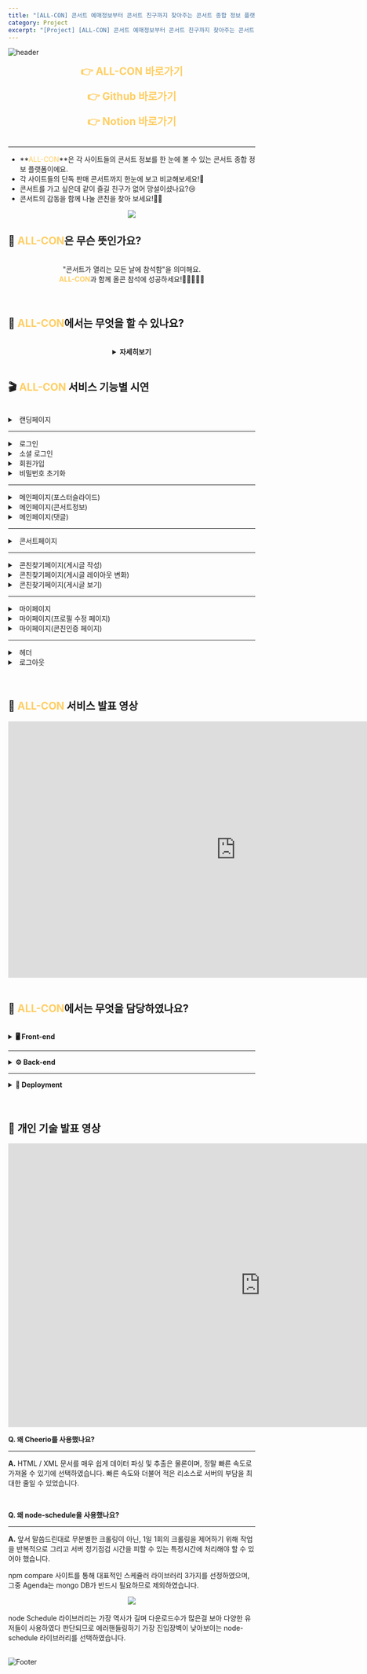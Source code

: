 ```yaml
---
title: "[ALL-CON] 콘서트 예매정보부터 콘서트 친구까지 찾아주는 콘서트 종합 정보 플랫폼 \U0001F39F"
category: Project
excerpt: "[Project] [ALL-CON] 콘서트 예매정보부터 콘서트 친구까지 찾아주는 콘서트 종합 정보 플랫폼 \U0001F39F"
---
```


![header](https://capsule-render.vercel.app/api?type=waving&color=FFCE63&height=230&section=header&text=예매정보부터&#160;콘서트&#160;친구까지&#160;찾아주는&#160;콘서트&#160;종합&#160;정보&#160;플랫폼&fontColor=FFFFFF&fontSize=25)

**<center><a href="https://all-con.kr/" target="_blank" style="text-decoration:none"><span style="font-size: 1.5em; color: #FFCE63;">&#160;👉 ALL-CON 바로가기&#160;</span></a></center>**

**<center><a href="https://github.com/codestates/ALL-CON" target="_blank" style="text-decoration:none"><span style="font-size: 1.5em; color: #FFCE63;">&#160;👉 Github 바로가기&#160;</span></a></center>**

**<center><a href="https://codestates.notion.site/4-weAct-ALL-CON-c088f77746f245c59a59de4484308f84" target="_blank" style="text-decoration:none"><span style="font-size: 1.5em; color: #FFCE63;">&#160;👉 Notion 바로가기&#160;</span></a></center>**
<br>

---

- **<span style="font-size: 1em; color: #FFCE63;">ALL-CON</span>**은 각 사이트들의 콘서트 정보를 한 눈에 볼 수 있는 콘서트 종합 정보 플랫폼이에요.
- 각 사이트들의 단독 판매 콘서트까지 한눈에 보고 비교해보세요!🤩
- 콘서트를 가고 싶은데 같이 즐길 친구가 없어 망설이셨나요?😢
- 콘서트의 감동을 함께 나눌 콘친을 찾아 보세요!🤼‍♂️

<center><a href="https://all-con.kr/" target="_blank" style="text-decoration:none"><img src="https://user-images.githubusercontent.com/83164003/152898834-c2e127a6-9431-4841-a6d0-21f532b7b07e.png"/></a></center>


## 🤔 <span style="color: #FFCE63;">ALL-CON</span>은 무슨 뜻인가요?
<br>
<center>
"콘서트가 열리는 모든 날에 참석함"을 의미해요.<br>
<span style="font-size: 1em; color: #FFCE63;"><b>ALL-CON</b></span>과 함께 올콘 참석에 성공하세요!🏃‍♀️🏃🏃‍♂️
</center>
<br>
<br>


## 🤔 <span style="color: #FFCE63;">ALL-CON</span>에서는 무엇을 할 수 있나요?
<br>
<center>
<details>
<summary><b>자세히보기</b></summary>
<br>

<div markdown="1">
	
👉 <i>각 사이트들의 콘서트 정보(단독 콘서트 포함)를 한 눈에 볼 수 있어요.</i><br><br>
👉 <i>현재 인기 많은 콘서트, 오픈이 임박한 콘서트, 최근 등록된 콘서트 정보를 한눈에 볼 수 있어요.</i><br><br>
👉 <i>문자 알림 또는 메일 알림 기능을 이용해서 내가 원하는 콘서트의 예매 오픈시간을 놓치지 않을 수 있어요.</i><br><br>
👉 <i>콘서트 정보를 조회해서 콘서트장의 위치정보를 알 수 있어요.</i><br><br>
👉 <i>콘친 인증을 하면 콘서트에 함께 갈 콘친을 찾을 수 있어요.</i><br><br>
👉 <i>콘친이 될 유저의 정보를 볼 수 있어요.</i><br><br>
👉 <i>콘서트에 대한 기대 댓글을 작성할 수 있어요.</i><br><br>
👉 <i>내가 찾는 콘서트를 검색할 수 있어요.</i>
	
</div>
</details>
</center>
<br>

## 🎬 <span style="color: #FFCE63;">ALL-CON</span> 서비스 기능별 시연
<br>
<details>
<summary>&#160;&#160;랜딩페이지</summary>

<div markdown="1">
<br>
**데스크탑**

![landing](https://user-images.githubusercontent.com/83164003/155190860-936d4cea-6353-4112-a019-a5719c0287a7.gif)


**모바일**

![landing(mobile)](https://user-images.githubusercontent.com/83164003/155190929-e159a127-954e-4563-923e-e41e87b630d6.gif)
<br>
</div>
</details>

---

<details>
<summary>&#160;&#160;로그인</summary>

<div markdown="1">
<br>
**데스크탑**

![login_success](https://user-images.githubusercontent.com/83164003/155191686-3d65e796-818c-4e0a-9689-852d5a656ff0.gif)


**모바일**

![login_success(mobile)](https://user-images.githubusercontent.com/83164003/155191733-f4ca367f-febe-4206-bb3a-007b462915fc.gif)
<br>
</div>
</details>

<details>
<summary>&#160;&#160;소셜 로그인</summary>

<div markdown="1">
<br>
**데스크탑**

![social_login_success](https://user-images.githubusercontent.com/83164003/155191377-13ee6999-efd9-44d3-bb1c-1547ad15715c.gif)


**모바일**

![social_login_success(mobile)](https://user-images.githubusercontent.com/83164003/155191468-47342868-8aae-441c-92c9-e81cd30660a7.gif)
<br>
</div>
</details>

<details>
<summary>&#160;&#160;회원가입</summary>

<div markdown="1">
<br>
**데스크탑**

![signup_success](https://user-images.githubusercontent.com/83164003/155191995-aef5a4f8-ff29-4aca-b81e-0a223fe022a2.gif)


**모바일**

![signup_success(mobile)](https://user-images.githubusercontent.com/83164003/155192009-ee05c867-d0d6-4d07-906c-e82f1386234c.gif)
<br>
</div>
</details>

<details>
<summary>&#160;&#160;비밀번호 초기화</summary>

<div markdown="1">
<br>
**데스크탑**

![password](https://user-images.githubusercontent.com/83164003/155192260-c338a65a-7afd-43fc-a068-cc63e31e4d80.gif)


**모바일**

![password(mobile)](https://user-images.githubusercontent.com/83164003/155192271-401fd40b-ef3c-4f55-88b8-b0b7193bcf73.gif)
<br>
</div>
</details>

---

<details>
<summary>&#160;&#160;메인페이지(포스터슬라이드)</summary>

<div markdown="1">
<br>
**데스크탑**

![main_jumbotron](https://user-images.githubusercontent.com/83164003/155192542-8d3f0380-0580-4aa9-8264-9a037d8fdd37.gif)


**모바일**

![main_jumbotron(mobile)](https://user-images.githubusercontent.com/83164003/155192550-ff966fc6-acd5-490f-a11b-12704ff9f609.gif)
<br>
</div>
</details>

<details>
<summary>&#160;&#160;메인페이지(콘서트정보)</summary>

<div markdown="1">
<br>
**데스크탑**

![main_concert](https://user-images.githubusercontent.com/83164003/155192847-87ae60ee-f0f9-423e-aeab-7566231ff42b.gif)


**모바일**

![main_concert(mobile)](https://user-images.githubusercontent.com/83164003/155192853-7c24f881-e7d4-463e-8c6a-aae56e61fd39.gif)
<br>
</div>
</details>

<details>
<summary>&#160;&#160;메인페이지(댓글)</summary>

<div markdown="1">
<br>
**데스크탑**

![main_comment](https://user-images.githubusercontent.com/83164003/155192977-bbc16630-d1dd-406c-8eca-18ed0d1bd3d1.gif)


**모바일**

![main_comment(mobile)](https://user-images.githubusercontent.com/83164003/155192982-8919e2e1-7427-498f-91ab-2bb9d4970f8c.gif)
<br>
</div>
</details>

---

<details>
<summary>&#160;&#160;콘서트페이지</summary>

<div markdown="1">
<br>
**데스크탑**

![concert](https://user-images.githubusercontent.com/83164003/155193172-5fface74-bd06-4927-8cf0-f8bf026ff43b.gif)


**모바일**

![concert(mobile)](https://user-images.githubusercontent.com/83164003/155193181-c598df6d-fff6-4f83-9e20-d0312eb74b71.gif)
<br>
</div>
</details>

---

<details>
<summary>&#160;&#160;콘친찾기페이지(게시글 작성)</summary>

<div markdown="1">
<br>
**데스크탑**

![conchin_write](https://user-images.githubusercontent.com/83164003/155193469-09e8c9b2-7fff-449c-91e2-304875ab0e86.gif)


**모바일**

![conchin_write(mobile)](https://user-images.githubusercontent.com/83164003/155193474-7cd03737-8ba6-4e79-90d4-bdd62c13b069.gif)
<br>
</div>
</details>

<details>
<summary>&#160;&#160;콘친찾기페이지(게시글 레이아웃 변화)</summary>

<div markdown="1">
<br>
**데스크탑**

![conchin_article](https://user-images.githubusercontent.com/83164003/155193637-7ac5244e-3ee2-4592-89b0-24563fbd86ff.gif)


**모바일**

![conchin_article(mobile)](https://user-images.githubusercontent.com/83164003/155193650-0b44ccdb-5563-42b4-8dfc-6192294444a2.gif)
<br>
</div>
</details>

<details>
<summary>&#160;&#160;콘친찾기페이지(게시글 보기)</summary>

<div markdown="1">
<br>
**데스크탑**

![conchin_detail](https://user-images.githubusercontent.com/83164003/155194105-0cdef6e4-de3e-4965-925d-3fe1d4b285ef.gif)


**모바일**

![conchin_detail(mobile)](https://user-images.githubusercontent.com/83164003/155194112-b7b5167a-3832-400a-a288-f5d27446b779.gif)
<br>
</div>
</details>

---

<details>
<summary>&#160;&#160;마이페이지</summary>

<div markdown="1">
<br>
**데스크탑**

![mypage](https://user-images.githubusercontent.com/83164003/155194624-05a3294a-e4eb-4956-9745-e730d0a1a8d2.gif)


**모바일**

![mypage(mobile)](https://user-images.githubusercontent.com/83164003/155194630-fe46453c-a93a-4766-ad07-04697f67824a.gif)
<br>
</div>
</details>

<details>
<summary>&#160;&#160;마이페이지(프로필 수정 페이지)</summary>

<div markdown="1">
<br>
**데스크탑**

![mypage_profile](https://user-images.githubusercontent.com/83164003/155195072-6a9a01e2-8a7a-42e6-8a53-cdfaa388dedc.gif)


**모바일**

![mypage_profile(mobile)](https://user-images.githubusercontent.com/83164003/155195079-b836a92b-2d61-4aee-9b65-2f1e1f06aceb.gif)
<br>
</div>
</details>

<details>
<summary>&#160;&#160;마이페이지(콘친인증 페이지)</summary>

<div markdown="1">
<br>
**데스크탑**

![mypage_conchin](https://user-images.githubusercontent.com/83164003/155194879-8670d122-d9a5-48f4-858e-66102a114eab.gif)


**모바일**

![mypage_conchin(mobile)](https://user-images.githubusercontent.com/83164003/155194885-e1c53370-1300-43f6-ba99-b5d8f425a658.gif)
<br>
</div>
</details>

---

<details>
<summary>&#160;&#160;헤더</summary>

<div markdown="1">
<br>
**데스크탑**

![header](https://user-images.githubusercontent.com/83164003/155194369-0cf13f00-90d8-4958-bc7a-23020f984c3b.gif)


**모바일**

![header(mobile)](https://user-images.githubusercontent.com/83164003/155194377-0a64478d-7e09-4740-ae8e-53c98c4bece2.gif)
<br>
</div>
</details>

<details>
<summary>&#160;&#160;로그아웃</summary>

<div markdown="1">
<br>
**데스크탑**

![logout](https://user-images.githubusercontent.com/83164003/155195527-0c107e9c-bf3b-4888-8cca-fbbe4ae8eb75.gif)


**모바일**

![logout(mobile)](https://user-images.githubusercontent.com/83164003/155195532-c57c6c53-7b0c-4cf3-b0b7-09399ca2512e.gif)
<br>
</div>
</details>

<br>
<br>

## 🎥 <span style="color: #FFCE63;">ALL-CON</span> 서비스 발표 영상

<iframe width="928" height="522" src="https://www.youtube.com/embed/1uK3QLF9TIo" title="YouTube video player" frameborder="0" allow="accelerometer; autoplay; clipboard-write; encrypted-media; gyroscope; picture-in-picture" allowfullscreen></iframe>

<br>
<br>

## 🤔 <span style="color: #FFCE63;">ALL-CON</span>에서는 무엇을 담당하였나요?
<br>
<details>
<summary><b>🖥 Front-end</b></summary>

<br>
<img alt="TypeScript" src ="https://img.shields.io/badge/TypeScript-3178C6.svg?&style=for-the-badge&logo=TypeScript&logoColor=white"/>
<img alt="React" src ="https://img.shields.io/badge/React-61DAFB.svg?&style=for-the-badge&logo=React&logoColor=white"/>
<img alt="Redux" src ="https://img.shields.io/badge/Redux-764ABC.svg?&style=for-the-badge&logo=Redux&logoColor=white"/>
<img alt="Sass" src ="https://img.shields.io/badge/Sass-CC6699.svg?&style=for-the-badge&logo=Sass&logoColor=white"/>
<br>
<br>

<div markdown="1">

<details>
<summary>&#160;&#160;메인페이지</summary>

<div markdown="1">

- [x] 콘서트 알람 조회 & 요청 기능 구현
- [x] 콘서트 댓글 작성 유효성 검사 & 수정 & 삭제 기능 구현

<br>
</div>
</details>
	
<details>
<summary>&#160;&#160;콘서트페이지</summary>

<div markdown="1">

- [x] 콘서트 페이지 레이아웃 구현
- [x] 콘서트 조회수순 & 임박예정순 & 등록일순 조회 기능 구현
- [x] 콘서트 상세 페이지 구현
- [x] 카카오 개발자 도구를 이용한 `카카오맵 API` 기능 구현

<br>
</div>
</details>

<details>
<summary>&#160;&#160;모달</summary>

<div markdown="1">

- [x] 로그인 모달 창 구현
  - 일반 로그인 & 구글 & 카카오 소셜 로그인 기능 구현
- [x] 회원가입 모달 창 구현
	- 회원가입 유효성 검사 기능 구현
- [x] 비밀번호 찾기 모달 창 구현
	- 타이머 & SMS 발송 및 입력값 유효성 검사 기능 구현

<br>
</div>
</details>
	
</div>
</details>

---

<details>
<summary><b>⚙️ Back-end</b></summary>
	
<br>
<img alt="JavaScript" src ="https://img.shields.io/badge/JavaScript-F7DF1E.svg?&style=for-the-badge&logo=JavaScript&logoColor=white"/>
<img alt="Node.js" src ="https://img.shields.io/badge/Node.js-339933.svg?&style=for-the-badge&logo=Node.js&logoColor=white"/>
<img alt="Express" src ="https://img.shields.io/badge/Express-000000.svg?&style=for-the-badge&logo=Express&logoColor=white"/>
<img alt="MySQL" src ="https://img.shields.io/badge/MySQL-4479A1.svg?&style=for-the-badge&logo=MySQL&logoColor=white"/>
<img alt="Sequelize" src ="https://img.shields.io/badge/Sequelize-52B0E7.svg?&style=for-the-badge&logo=Sequelize&logoColor=white"/>
<br>
<br>

<div markdown="1">

<details>
<summary>&#160;&#160;구조 작성</summary>

<div markdown="1">

- [x] 라우터 & 컨트롤러 뼈대 구조 구현
- [x] Sequelizer 설정
  - `migrations`, `models`, `seeders`, `associations` 설정

<br>
</div>
</details>

<details>
<summary>&#160;&#160;민감정보 암호화</summary>

<div markdown="1">

- [x] `crypto`를 이용한 암호화
  - 해쉬 알고리즘과 솔트를 이용한 민감정보 암호화

<br>
</div>
</details>

<details>
<summary>&#160;&#160;로그인 컨트롤러</summary>

<div markdown="1">

- [x] `JWT` 인증방식 로그인 기능 구현
- [x] 닉네임 중복없는 OAuth 소셜 로그인 기능 구현
  - `구글 API` & `카카오 API` 를 이용한 두가지 로그인 방식 지원

<br>
</div>
</details>

<details>
<summary>&#160;&#160;문자 인증 컨트롤러</summary>

<div markdown="1">

- [x] `Twillio`를 이용한 6자리 난수 코드 SMS 전송

<br>
</div>
</details>

<details>
<summary>&#160;&#160;웹 크롤링</summary>

<div markdown="1">

- [x] `Cheerio`를 이용한 웹 크롤러 구현
- [x] `Node Schedule`을 이용한 크롤링 자동화 구현

<br>
</div>
</details>
	
</div>
</details>

---

<details>
<summary><b>🔧 Deployment</b></summary>
	
<br>
<img alt="Amazon AWS" src ="https://img.shields.io/badge/Amazon AWS-232F3E.svg?&style=for-the-badge&logo=Amazon AWS&logoColor=white"/>
<br>
<br>

<div markdown="1">

<details>
<summary>&#160;&#160;클라이언트 배포 자동화</summary>

<div markdown="1">

- [x] `S3`를 이용한 클라이언트 배포
- [x] `CloudFront`를 이용한 클라이언트 HTTPS 배포
- [x] `CodePipeLine`을 이용한 배포 자동화
- [x] `Route 53`을 이용한 도메인 연결

<br>
</div>
</details>
	
</div>
</details>
<br>
<br>

## 🎥 개인 기술 발표 영상

<iframe width="1028" height="578" src="https://www.youtube.com/embed/4Z4uoshjOQ4" title="YouTube video player" frameborder="0" allow="accelerometer; autoplay; clipboard-write; encrypted-media; gyroscope; picture-in-picture" allowfullscreen></iframe><br>

**Q. 왜 Cheerio를 사용했나요?**

---
**A.** HTML / XML 문서를 매우 쉽게 데이터 파싱 및 추출은 물론이며, 정말 빠른 속도로 가져올 수 있기에 선택하였습니다. 빠른 속도와 더불어 적은 리소스로 서버의 부담을 최대한 줄일 수 있었습니다.

<br>

**Q. 왜 node-schedule을 사용했나요?**

---
**A.** 앞서 말씀드린대로 무분별한 크롤링이 아닌, 1일 1회의 크롤링을 제어하기 위해 작업을 반복적으로 그리고 서버 정기점검 시간을 피할 수 있는 특정시간에 처리해야 할 수 있어야 했습니다.

npm compare 사이트를 통해 대표적인 스케쥴러 라이브러리 3가지를 선정하였으며, 그중 Agenda는 mongo DB가 반드시 필요하므로 제외하였습니다.

<center><img src="https://user-images.githubusercontent.com/83164003/155177170-787ed73c-b5f3-4320-abb0-b2d445f31074.png"/></center><br>
node Schedule 라이브러리는 가장 역사가 길며 다운로드수가 많은걸 보아 다양한 유저들이 사용하였다 판단되므로 에러핸들링하기 가장 진입장벽이 낮아보이는 node-schedule 라이브러리를 선택하였습니다.

<br>
<br>



![Footer](https://capsule-render.vercel.app/api?type=waving&color=FFCE63&height=230&section=footer)
